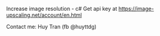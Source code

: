 Increase image resolution - c#
Get api key at https://image-upscaling.net/account/en.html

Contact me: Huy Tran (fb @huyttdg)
